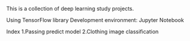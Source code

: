 This is a collection of deep learning study projects. 

Using TensorFlow library
Development environment: Jupyter Notebook

Index
1.Passing predict model
2.Clothing image classification







